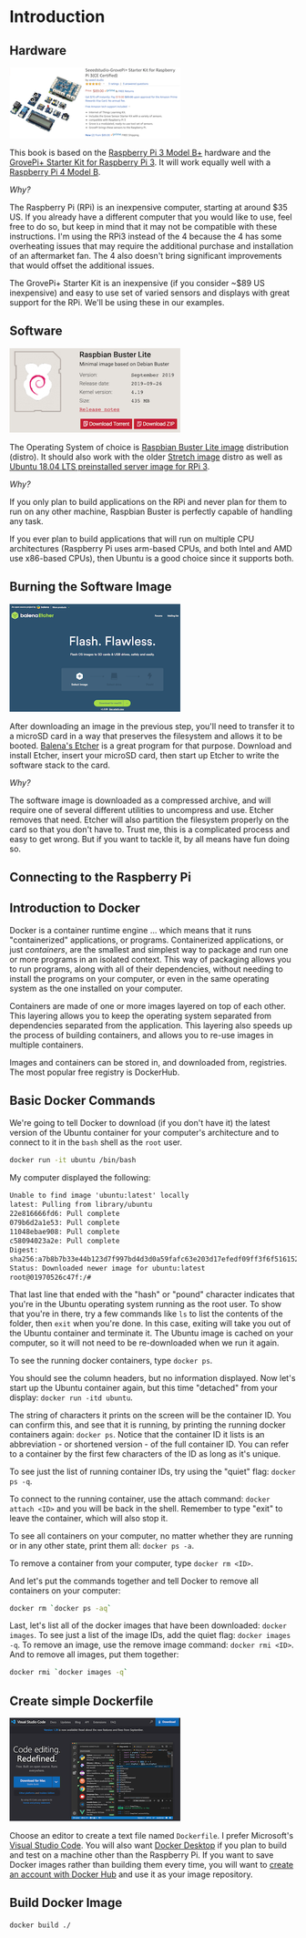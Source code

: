 # Introduction

## Hardware

<img src="images/grove-pi-plus.png" width="300" height="124" />

This book is based on the [Raspberry Pi 3 Model B+](https://www.raspberrypi.org/products/raspberry-pi-3-model-b-plus/) hardware and the [GrovePi+ Starter Kit for Raspberry Pi 3](https://www.amazon.com/Seeedstudio-GrovePi-Starter-Kit-Raspberry-Certified/dp/B01BRCEWV2/).  It will work equally well with a [Raspberry Pi 4 Model B](https://www.raspberrypi.org/products/raspberry-pi-4-model-b/).

*Why?*

The Raspberry Pi (RPi) is an inexpensive computer, starting at around $35 US.  If you already have a different computer that you would like to use, feel free to do so, but keep in mind that it may not be compatible with these instructions.  I'm using the RPi3 instead of the 4 because the 4 has some overheating issues that may require the additional purchase and installation of an aftermarket fan.  The 4 also doesn't bring significant improvements that would offset the additional issues.

The GrovePi+ Starter Kit is an inexpensive (if you consider ~$89 US inexpensive) and easy to use set of varied sensors and displays with great support for the RPi.  We'll be using these in our examples.

## Software

<img src="images/raspbian-buster.png" width="300" height="148" />

The Operating System of choice is [Raspbian Buster Lite image](https://downloads.raspberrypi.org/raspbian_lite_latest) distribution (distro).  It should also work with the older [Stretch image](https://downloads.raspberrypi.org/raspbian_lite/images/raspbian_lite-2019-04-09/2019-04-08-raspbian-stretch-lite.zip) distro as well as [Ubuntu 18.04 LTS preinstalled server image for RPi 3](http://cdimage.ubuntu.com/ubuntu/releases/bionic/release/ubuntu-18.04.3-preinstalled-server-arm64+raspi3.img.xz).

*Why?*

If you only plan to build applications on the RPi and never plan for them to run on any other machine, Raspbian Buster is perfectly capable of handling any task.

If you ever plan to build applications that will run on multiple CPU architectures (Raspberry Pi uses arm-based CPUs, and both Intel and AMD use x86-based CPUs), then Ubuntu is a good choice since it supports both.

## Burning the Software Image

<img src="images/balena-etcher.png" width="300" height="189" />

After downloading an image in the previous step, you'll need to transfer it to a microSD card in a way that preserves the filesystem and allows it to be booted.  [Balena's Etcher](https://www.balena.io/etcher/) is a great program for that purpose.  Download and install Etcher, insert your microSD card, then start up Etcher to write the software stack to the card.

*Why?*

The software image is downloaded as a compressed archive, and will require one of several different utilities to uncompress and use.  Etcher removes that need.  Etcher will also partition the filesystem properly on the card so that you don't have to.  Trust me, this is a complicated process and easy to get wrong.  But if you want to tackle it, by all means have fun doing so.

## Connecting to the Raspberry Pi

## Introduction to Docker

Docker is a container runtime engine ... which means that it runs "containerized" applications, or programs.  Containerized applications, or just *containers*, are the smallest and simplest way to package and run one or more programs in an isolated context.  This way of packaging allows you to run programs, along with all of their dependencies, without needing to install the programs on your computer, or even in the same operating system as the one installed on your computer.

Containers are made of one or more images layered on top of each other.  This layering allows you to keep the operating system separated from dependencies separated from the application.  This layering also speeds up the process of building containers, and allows you to re-use images in multiple containers.

Images and containers can be stored in, and downloaded from, registries.  The most popular free registry is DockerHub.

## Basic Docker Commands

We're going to tell Docker to download (if you don't have it) the latest version of the Ubuntu container for your computer's architecture and to connect to it in the `bash` shell as the `root` user.

``` bash
docker run -it ubuntu /bin/bash
```

My computer displayed the following: 

```
Unable to find image 'ubuntu:latest' locally
latest: Pulling from library/ubuntu
22e816666fd6: Pull complete
079b6d2a1e53: Pull complete
11048ebae908: Pull complete
c58094023a2e: Pull complete
Digest: sha256:a7b8b7b33e44b123d7f997bd4d3d0a59fafc63e203d17efedf09ff3f6f516152
Status: Downloaded newer image for ubuntu:latest
root@01970526c47f:/#
```

That last line that ended with the "hash" or "pound" character indicates that you're in the Ubuntu operating system running as the root user.  To show that you're in there, try a few commands like `ls` to list the contents of the folder, then `exit` when you're done.  In this case, exiting will take you out of the Ubuntu container and terminate it.  The Ubuntu image is cached on your computer, so it will not need to be re-downloaded when we run it again.

To see the running docker containers, type `docker ps`.

You should see the column headers, but no information displayed.  Now let's start up the Ubuntu container again, but this time "detached" from your display: `docker run -itd ubuntu`.

The string of characters it prints on the screen will be the container ID.  You can confirm this, and see that it is running, by printing the running docker containers again: `docker ps`.  Notice that the container ID it lists is an abbreviation - or shortened version - of the full container ID.  You can refer to a container by the first few characters of the ID as long as it's unique.

To see just the list of running container IDs, try using the "quiet" flag: `docker ps -q`.

To connect to the running container, use the attach command: `docker attach <ID>` and you will be back in the shell.  Remember to type "exit" to leave the container, which will also stop it.

To see all containers on your computer, no matter whether they are running or in any other state, print them all: `docker ps -a`.

To remove a container from your computer, type `docker rm <ID>`.

And let's put the commands together and tell Docker to remove all containers on your computer:

``` bash
docker rm `docker ps -aq`
```

Last, let's list all of the docker images that have been downloaded: `docker images`.  To see just a list of the image IDs, add the quiet flag: `docker images -q`.  To remove an image, use the remove image command: `docker rmi <ID>`.  And to remove all images, put them together:

``` bash
docker rmi `docker images -q`
```

## Create simple Dockerfile

<img src="images/visual-studio-code.png" width="300" height="181" />

Choose an editor to create a text file named `Dockerfile`.  I prefer Microsoft's [Visual Studio Code](https://code.visualstudio.com).  You will also want [Docker Desktop](https://www.docker.com/products/docker-desktop) if you plan to build and test on a machine other than the Raspberry Pi.  If you want to save Docker images rather than building them every time, you will want to [create an account with Docker Hub](https://hub.docker.com/signup) and use it as your image repository.

## Build Docker Image

``` bash
docker build ./
```

